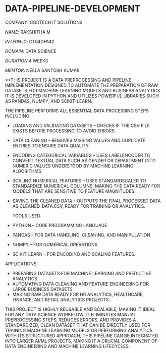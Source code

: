 # DATA-PIPELINE-DEVELOPMENT

*COMPANY*: CODTECH IT SOLUTIONS

*NAME*: RAKSHITHA M

*INTERN ID*: CT04DH142

*DOMAIN*: DATA SCIENCE

*DURATION*:4 WEEKS

*MENTOR*: NEELA SANTOSH KUMAR

**THIS PROJECT IS A DATA PREPROCESSING AND PIPELINE IMPLEMENTATION DESIGNED TO AUTOMATE THE PREPARATION OF RAW DATASETS FOR MACHINE LEARNING MODELS AND BUSINESS ANALYTICS. IT IS DEVELOPED IN PYTHON AND UTILIZES POWERFUL LIBRARIES SUCH AS PANDAS, NUMPY, AND SCIKIT-LEARN.

THE PIPELINE PERFORMS ALL ESSENTIAL DATA PROCESSING STEPS INCLUDING:
* LOADING AND VALIDATING DATASETS – CHECKS IF THE CSV FILE EXISTS BEFORE PROCESSING TO AVOID ERRORS.
* DATA CLEANING – REMOVES MISSING VALUES AND DUPLICATE ENTRIES TO ENSURE DATA QUALITY.
* ENCODING CATEGORICAL VARIABLES – USES LABELENCODER TO CONVERT TEXTUAL DATA SUCH AS GENDER OR DEPARTMENT INTO NUMERIC VALUES UNDERSTOOD BY MACHINE LEARNING ALGORITHMS.
* SCALING NUMERICAL FEATURES – USES STANDARDSCALER TO STANDARDIZE NUMERICAL COLUMNS, MAKING THE DATA READY FOR MODELS THAT ARE SENSITIVE TO FEATURE MAGNITUDES.
* SAVING THE CLEANED DATA – OUTPUTS THE FINAL PROCESSED DATA AS CLEANED_DATA.CSV, READY FOR TRAINING OR ANALYTICS.

   TOOLS USED:
* PYTHON – CORE PROGRAMMING LANGUAGE.
* PANDAS – FOR DATA HANDLING, CLEANING, AND MANIPULATION.
* NUMPY – FOR NUMERICAL OPERATIONS.
* SCIKIT-LEARN – FOR ENCODING AND SCALING FEATURES.

 APPLICATIONS:
* PREPARING DATASETS FOR MACHINE LEARNING AND PREDICTIVE ANALYTICS.
* AUTOMATING DATA CLEANING AND FEATURE ENGINEERING FOR LARGE BUSINESS DATASETS.
* MAKING RAW DATA READY FOR HR ANALYTICS, HEALTHCARE, FINANCE, AND RETAIL ANALYTICS PROJECTS.
  
THIS PROJECT IS HIGHLY REUSABLE AND SCALABLE, MAKING IT IDEAL FOR ANY DATA SCIENCE WORKFLOW. IT ELIMINATES MANUAL PREPROCESSING STEPS, REDUCES ERRORS, AND PROVIDES A STANDARDIZED, CLEAN DATASET THAT CAN BE DIRECTLY USED FOR TRAINING MACHINE LEARNING MODELS OR PERFORMING ANALYTICS.
WITH ITS STRUCTURED APPROACH, THIS PIPELINE CAN BE INTEGRATED INTO LARGER AI/ML PROJECTS, MAKING IT A CRUCIAL COMPONENT OF DATA ENGINEERING AND MACHINE LEARNING LIFECYCLES.




